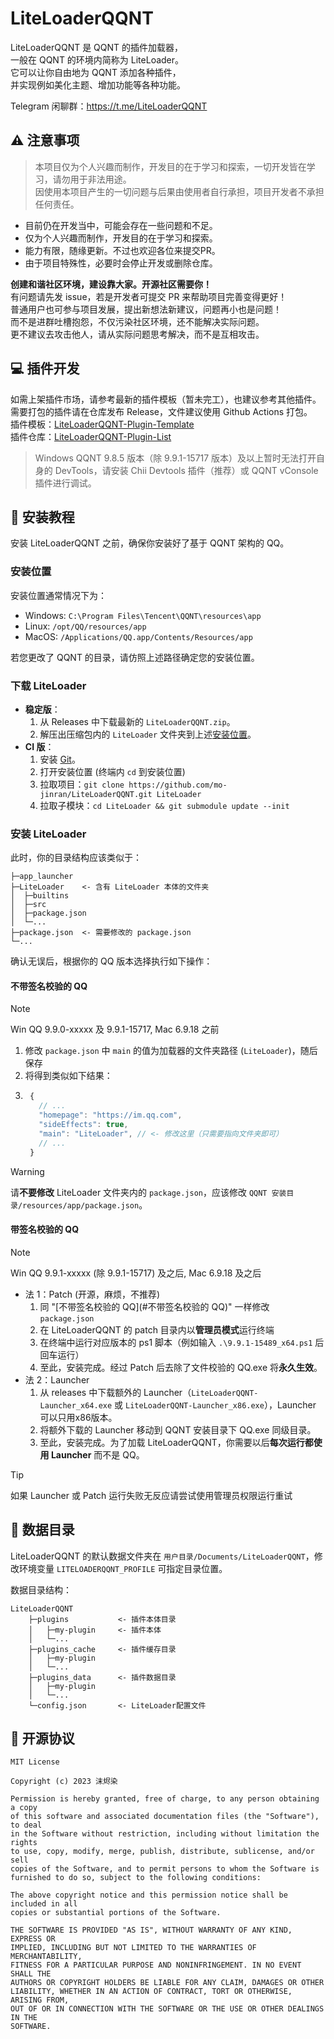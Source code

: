 # LiteLoaderQQNT

LiteLoaderQQNT 是 QQNT 的插件加载器，  
一般在 QQNT 的环境内简称为 LiteLoader。  
它可以让你自由地为 QQNT 添加各种插件，  
并实现例如美化主题、增加功能等各种功能。

Telegram 闲聊群：https://t.me/LiteLoaderQQNT


## ⚠️ 注意事项

> 本项目仅为个人兴趣而制作，开发目的在于学习和探索，一切开发皆在学习，请勿用于非法用途。  
> 因使用本项目产生的一切问题与后果由使用者自行承担，项目开发者不承担任何责任。

- 目前仍在开发当中，可能会存在一些问题和不足。
- 仅为个人兴趣而制作，开发目的在于学习和探索。
- 能力有限，随缘更新。不过也欢迎各位来提交PR。
- 由于项目特殊性，必要时会停止开发或删除仓库。

**创建和谐社区环境，建设靠大家。开源社区需要你！**  
有问题请先发 issue，若是开发者可提交 PR 来帮助项目完善变得更好！  
普通用户也可参与项目发展，提出新想法新建议，问题再小也是问题！  
而不是进群吐槽抱怨，不仅污染社区环境，还不能解决实际问题。  
更不建议去攻击他人，请从实际问题思考解决，而不是互相攻击。


## 💻 插件开发

如需上架插件市场，请参考最新的插件模板（暂未完工），也建议参考其他插件。  
需要打包的插件请在仓库发布 Release，文件建议使用 Github Actions 打包。  
插件模板：[LiteLoaderQQNT-Plugin-Template](https://github.com/mo-jinran/LiteLoaderQQNT-Plugin-Template)  
插件仓库：[LiteLoaderQQNT-Plugin-List](https://github.com/mo-jinran/LiteLoaderQQNT-Plugin-List)

> Windows QQNT 9.8.5 版本（除 9.9.1-15717 版本）及以上暂时无法打开自身的 DevTools，请安装 Chii Devtools 插件（推荐）或 QQNT vConsole 插件进行调试。


## 📖 安装教程

安装 LiteLoaderQQNT 之前，确保你安装好了基于 QQNT 架构的 QQ。

### 安装位置

安装位置通常情况下为：

- Windows: `C:\Program Files\Tencent\QQNT\resources\app`
- Linux: `/opt/QQ/resources/app`
- MacOS: `/Applications/QQ.app/Contents/Resources/app`

若您更改了 QQNT 的目录，请仿照上述路径确定您的安装位置。

### 下载 LiteLoader

- **稳定版**：
	1. 从 Releases 中下载最新的 `LiteLoaderQQNT.zip`。
	1. 解压出压缩包内的  `LiteLoader` 文件夹到上述[安装位置](#安装位置)。
- **CI 版**：
  1. 安装 [Git](https://git-scm.com/downloads)。
  2. 打开安装位置 (终端内 `cd` 到安装位置)
  3. 拉取项目：`git clone https://github.com/mo-jinran/LiteLoaderQQNT.git LiteLoader`
  4. 拉取子模块：`cd LiteLoader && git submodule update --init`

### 安装 LiteLoader

此时，你的目录结构应该类似于：

```
├─app_launcher
├─LiteLoader    <- 含有 LiteLoader 本体的文件夹
│  ├─builtins
│  ├─src
│  ├─package.json
│  └─...
├─package.json  <- 需要修改的 package.json
└─...
```

确认无误后，根据你的 QQ 版本选择执行如下操作：

#### 不带签名校验的 QQ

> [!NOTE]
> Win QQ 9.9.0-xxxxx 及 9.9.1-15717, Mac 6.9.18 之前

1. 修改 `package.json` 中 `main` 的值为加载器的文件夹路径 (`LiteLoader`)，随后保存
2. 将得到类似如下结果：
3. ```js
    {
      // ...
      "homepage": "https://im.qq.com",
      "sideEffects": true,
      "main": "LiteLoader", // <- 修改这里（只需要指向文件夹即可）
      // ...
    }
    ```

> [!WARNING]
> 请**不要修改** LiteLoader 文件夹内的 `package.json`，应该修改 `QQNT 安装目录/resources/app/package.json`。

#### 带签名校验的 QQ

> [!NOTE]
> Win QQ 9.9.1-xxxxx (除 9.9.1-15717) 及之后, Mac 6.9.18 及之后

- 法 1：Patch (开源，麻烦，不推荐)
  1. 同 "[不带签名校验的 QQ](#不带签名校验的 QQ)" 一样修改 `package.json`
  2. 在 LiteLoaderQQNT 的 patch 目录内以**管理员模式**运行终端
  3. 在终端中运行对应版本的 ps1 脚本（例如输入 `.\9.9.1-15489_x64.ps1` 后回车运行）
  4. 至此，安装完成。经过 Patch 后去除了文件校验的 QQ.exe 将**永久生效**。
- 法 2：Launcher
  1. 从 releases 中下载额外的 Launcher（`LiteLoaderQQNT-Launcher_x64.exe` 或 `LiteLoaderQQNT-Launcher_x86.exe`），Launcher 可以只用x86版本。
  2. 将额外下载的 Launcher 移动到 QQNT 安装目录下 QQ.exe 同级目录。
  3. 至此，安装完成。为了加载 LiteLoaderQQNT，你需要以后**每次运行都使用 Launcher** 而不是 QQ。

> [!TIP]
> 如果 Launcher 或 Patch 运行失败无反应请尝试使用管理员权限运行重试


## 📂 数据目录

LiteLoaderQQNT 的默认数据文件夹在 `用户目录/Documents/LiteLoaderQQNT`，修改环境变量 `LITELOADERQQNT_PROFILE` 可指定目录位置。

数据目录结构：

```
LiteLoaderQQNT
    ├─plugins           <- 插件本体目录
    │   ├─my-plugin     <- 插件本体
    │   └─...
    ├─plugins_cache     <- 插件缓存目录
    │   ├─my-plugin
    │   └─...
    ├─plugins_data      <- 插件数据目录
    │   ├─my-plugin
    │   └─...
    └─config.json       <- LiteLoader配置文件
```


## 📜 开源协议

```
MIT License

Copyright (c) 2023 沫烬染

Permission is hereby granted, free of charge, to any person obtaining a copy
of this software and associated documentation files (the "Software"), to deal
in the Software without restriction, including without limitation the rights
to use, copy, modify, merge, publish, distribute, sublicense, and/or sell
copies of the Software, and to permit persons to whom the Software is
furnished to do so, subject to the following conditions:

The above copyright notice and this permission notice shall be included in all
copies or substantial portions of the Software.

THE SOFTWARE IS PROVIDED "AS IS", WITHOUT WARRANTY OF ANY KIND, EXPRESS OR
IMPLIED, INCLUDING BUT NOT LIMITED TO THE WARRANTIES OF MERCHANTABILITY,
FITNESS FOR A PARTICULAR PURPOSE AND NONINFRINGEMENT. IN NO EVENT SHALL THE
AUTHORS OR COPYRIGHT HOLDERS BE LIABLE FOR ANY CLAIM, DAMAGES OR OTHER
LIABILITY, WHETHER IN AN ACTION OF CONTRACT, TORT OR OTHERWISE, ARISING FROM,
OUT OF OR IN CONNECTION WITH THE SOFTWARE OR THE USE OR OTHER DEALINGS IN THE
SOFTWARE.
```
